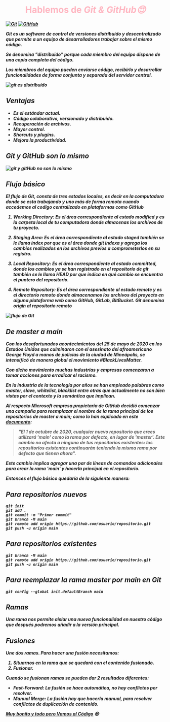 <!-- # Hablemos de Git & GitHub -->

<h1 style="text-align:center; color: lightpink;">Hablemos de <i><b>Git & GitHub<i><b>😍</h1>

[![Git](https://img.shields.io/badge/Git-2.37+-f14e32?style=for-the-badge&logo=git&logoColor=white&labelColor=101010)](https://git-scm.com/)
[![GitHub](https://img.shields.io/badge/GitHub-Web-blue?style=for-the-badge&logo=github&logoColor=white&labelColor=101010)](https://github.com/)

Git es un software de control de versiones distribuido y descentralizado que permite a un equipo de desarrolladores trabajar sobre el mismo código.

Se denomina "distribuido" porque cada miembro del equipo dispone de una copia completa del código.

Los miembros del equipo pueden enviarse código, recibirlo y desarrollar funcionalidades de forma conjunta y separada del servidor central.

![git es distribuido](https://jonmircha.com/img/blog/git-centr-decentr.png "git es distribuido")

## Ventajas

- Es el estándar actual.
- Código colaborativo, versionado y distribuido.
- Recuperación de archivos.
- Mayor control.
- Shorcuts y plugins.
- Mejora la productividad.

## Git y GitHub son lo mismo

![git y gitHub no son lo mismo](https://jonmircha.com/img/blog/git-github.png "git es diferente a gitHub")

## Flujo básico

El flujo de Git, consta de tres estados locales, es decir en la computadora donde se esta trabajando y uno más de forma remota cuando accedemos al codigo centralizado en plataformas como GitHub

1. **Working Directory**:
   Es el área correspondiente al estado modified y es la carpeta local de tu computadora donde almacenas los archivos de tu proyecto.
1. **Staging Area**: Es el área correspondiente al estado staged también se le llama index por que es el área donde git indexa y agrega los cambios realizados en los archivos previos a comprometerlos en su registro.
1. **Local Repository**: Es el área correspondiente al estado committed, donde los cambios ya se han registrado en el repositorio de git también se le llama HEAD por que indica en qué cambio se encuentra el puntero del repositorio.

1. **Remote Repository**: Es el área correspondiente al estado remote y es el directorio remoto donde almacenamos los archivos del proyecto en alguna plataforma web como GitHub, GitLab, BitBucket. Git denomina origin al repositorio remoto

![flujo de Git](https://jonmircha.com/img/blog/git-flow.png "flujo básico para trabajar con GIT")

## De master a main

Con los desafortunados acontecimientos del 25 de mayo de 2020 en los Estados Unidos que culminaron con el asesinato del afroamericano George Floyd a manos de policias de la ciudad de Mineápolis, se intensificó de manera global el movimiento #BlackLivesMatter.

Con dicho movimiento muchas industrias y empresas comenzaron a tomar acciones para erradicar el racismo.

En la industria de la tecnología por años se han empleado palabras como master, slave, whitelist, blacklist entre otras que actualmente no son bien vistas por el contexto y la semántica que implican.

Al respecto Microsoft empresa propietaria de GitHub decidió comenzar una campaña para reemplazar el nombre de la rama principal de los repositorios de master a main; como lo han explicado en este [documento](https://github.com/github/renaming):

> "El 1 de octubre de 2020, cualquier nuevo repositorio que crees utilizará 'main' como la
> rama por defecto, en lugar de 'master'. Este cambio no afecta a ninguno de tus repositorios
> existentes: los repositorios existentes continuarán teniendo la misma rama por defecto que
> tienen ahora".

Este cambio implica agregar una par de líneas de comandos adicionales para crear la rama 'main' y hacerla principal en el repositorio.

Entonces el flujo básico quedaría de la siguiente manera:

## Para repositorios nuevos

```git
git init
git add .
git commit -m "Primer commit"
git branch -M main
git remote add origin https://github.com/usuario/repositorio.git
git push -u origin main
```

## Para repositorios existentes

```git
git branch -M main
git remote add origin https://github.com/usuario/repositorio.git
git push -u origin main
```

## Para reemplazar la rama _master_ por **main** en Git

```git
git config --global init.defaultBranch main
```

## Ramas

Una rama nos permite aislar una nueva funcionalidad en nuestro código que después podremos añadir a la versión principal.

## Fusiones

Une dos ramas. Para hacer una fusión necesitamos:

1. Situarnos en la rama que se quedará con el contenido fusionado.
1. Fusionar.

Cuando se **fusionan** ramas se pueden dar 2 resultados diferentes:

- Fast-Forward: La fusión se hace automática, no hay conflictos por resolver.
- Manual Merge: La fusión hay que hacerla manual, para resolver conflictos de duplicación de contenido.

<b><u>Muy bonito y todo pero Vamos al Código</u> :sunglasses:</b>
